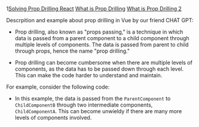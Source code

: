 1[Solving Prop Drilling React](https://blog.logrocket.com/solving-prop-drilling-react-apps/)
[What is Prop Drilling](https://www.alura.com.br/artigos/prop-drilling-no-react-js)
[What is Prop Drilling 2](https://pt.stackoverflow.com/questions/424755/o-que-%C3%A9-prop-drilling)



Descrpition and example about prop drilling in Vue by our friend CHAT GPT:


- Prop drilling, also known as "props passing," is a technique in which data is passed from a parent component to a child component through multiple levels of components. The data is passed from parent to child through props, hence the name "prop drilling."

- Prop drilling can become cumbersome when there are multiple levels of components, as the data has to be passed down through each level. This can make the code harder to understand and maintain.

For example, consider the following code:

<!-- ParentComponent.vue -->
<template>
  <ChildComponentA :data="data" />
</template>

<script>
import ChildComponentA from './ChildComponentA.vue'

export default {
  components: {
    ChildComponentA
  },
  data() {
    return {
      data: { ... }
    }
  }
}
</script>

<!-- ChildComponentA.vue -->
<template>
  <ChildComponentB :data="data" />
</template>

<script>
import ChildComponentB from './ChildComponentB.vue'

export default {
  components: {
    ChildComponentB
  },
  props: ['data']
}
</script>

<!-- ChildComponentB.vue -->
<template>
  <div>{{ data.message }}</div>
</template>

<script>
export default {
  props: ['data']
}
</script>


- In this example, the data is passed from the `ParentComponent` to `ChildComponentB` through two intermediate components, `ChildComponentA`. This can become unwieldy if there are many more levels of components involved.